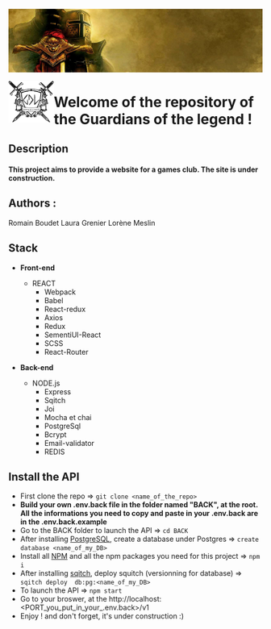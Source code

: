
![texte alt](conception/image/medieval.jpg)

 <img align="left" src="conception/image/logo-noir.png" alt="drawing" width="90"/>  <h1 >Welcome of the repository  of the Guardians of the legend ! </h1>

## Description

#### This project aims to provide a website for a games club. The site is under construction.

## Authors :

Romain Boudet
Laura Grenier
Lorène Meslin


## Stack

* **Front-end**

  * REACT
    * Webpack
    * Babel 
    * React-redux
    * Axios
    * Redux
    * SementiUI-React
    * SCSS
    * React-Router 



* **Back-end**
  * NODE.js
    * Express 
    * Sqitch
    * Joi
    * Mocha et chai 
    * PostgreSql
    * Bcrypt
    * Email-validator 
    * REDIS 
  
## Install the API

* First clone the repo => ```git clone <name_of_the_repo>```
* **Build your own .env.back file in the folder named "BACK", at the root. All the informations you need to copy and paste in your .env.back are in the .env.back.example**
* Go to the BACK folder to launch the API => ```cd BACK ```
* After installing [PostgreSQL](https://www.postgresql.org/download/), create a database under Postgres => ``` create database <name_of_my_DB> ```
* Install all [NPM](https://www.npmjs.com/) and all the npm packages you need for this project => ``` npm i ```
* After installing [sqitch](https://sqitch.org/download/), deploy squitch (versionning for database) => ```sqitch deploy  db:pg:<name_of_my_DB>```
* To launch the API => ``` npm start ```
* Go to your broswer, at the http://localhost:<PORT_you_put_in_your_.env.back>/v1
* Enjoy ! and don't forget, it's under construction :)








